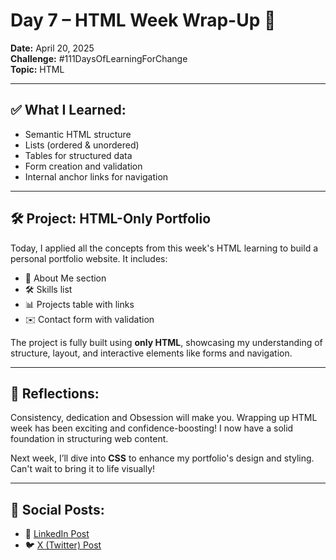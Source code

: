 # Day 7 – HTML Week Wrap-Up 🚀  
**Date:** April 20, 2025  
**Challenge:** #111DaysOfLearningForChange  
**Topic:** HTML

---

## ✅ What I Learned:
- Semantic HTML structure
- Lists (ordered & unordered)
- Tables for structured data
- Form creation and validation
- Internal anchor links for navigation

---

## 🛠️ Project: HTML-Only Portfolio

Today, I applied all the concepts from this week's HTML learning to build a personal portfolio website. It includes:

- 👤 About Me section  
- 🛠️ Skills list  
- 📊 Projects table with links  
- ✉️ Contact form with validation

The project is fully built using **only HTML**, showcasing my understanding of structure, layout, and interactive elements like forms and navigation.

---

## 🧠 Reflections:
Consistency, dedication and Obsession will make you.
Wrapping up HTML week has been exciting and confidence-boosting! I now have a solid foundation in structuring web content.

Next week, I’ll dive into **CSS** to enhance my portfolio's design and styling. Can't wait to bring it to life visually!

---

## 🔗 Social Posts:
- 🔗 [LinkedIn Post](https://www.linkedin.com/posts/asishmehata48_111daysoflearningforchange-day7learningforchange-activity-7319768681922625536-7a-g)
- 🐦 [X (Twitter) Post](https://x.com/asish_mehata/status/1914003392122257647)
